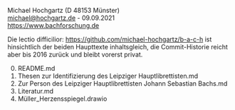 
Michael Hochgartz (D 48153 Münster)  
michael@hochgartz.de - 09.09.2021  
https://www.bachforschung.de  

Die lectio difficilior: https://github.com/michael-hochgartz/b-a-c-h ist hinsichtlich der beiden Haupttexte inhaltsgleich, die Commit-Historie reicht aber bis 2016 zurück und bleibt vorerst privat.  

0. README.md  
1. Thesen zur Identifizierung des Leipziger Hauptlibrettisten.md  
2. Zur Person des Leipziger Hauptlibrettisten Johann Sebastian Bachs.md  
3. Literatur.md  
4. Müller_Herzensspiegel.drawio
